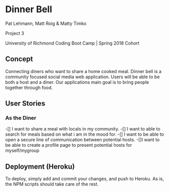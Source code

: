 # Dinner Bell

 Pat Lehmann, Matt Roig & Matty Timko
 
 Project 3
 
 University of Richmond Coding Boot Camp | Spring 2018 Cohort

## Concept
Connecting diners who want to share a home cooked meal. Dinner bell is a community focused social media web application. Users will be able to be both a host and a diner. Our applications main goal is to bring people together through food.

## User Stories

### As the Diner
-[] I want to share a meal with locals in my community.
-[] I want to able to search for meals based on what i am in the mood for.
-[] I want to be able to open a secure line of communication between potential hosts.
-[]I want to be able to create a profile page to present potential hosts for myself/mygroup


## Deployment (Heroku)

To deploy, simply add and commit your changes, and push to Heroku. As is, the NPM scripts should take care of the rest.
